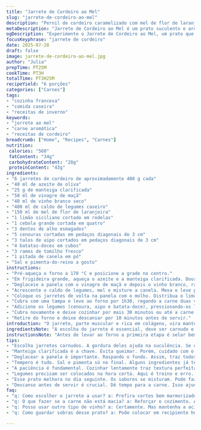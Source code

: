 ```yaml
---
title: "Jarrete de Cordeiro ao Mel"
slug: "jarrete-de-cordeiro-ao-mel"
description: "Pernil de cordeiro caramelizado com mel de flor de laranjeira, cozido lentamente com vinho branco seco, caldo de legumes e uma mistura de legumes rústicos. A carne fica macia e suculenta, com um toque cítrico de limão siciliano e um aroma suave de tomilho fresco. Essa versão usa menos vinagre e acrescenta um toque de canela na cocção, além do toque de manteiga clarificada para dourar os pedaços, intensificando o sabor final."
metaDescription: "Jarrete de Cordeiro ao Mel é um prato suculento e aromático, feito com carne macia e legumes rústicos. Ideal para um jantar especial."
ogDescription: "Experimente o Jarrete de Cordeiro ao Mel, um prato que combina sabores incríveis. Carne macia com um toque cítrico e doce. Acompanhe com legumes."
focusKeyphrase: "jarrete de cordeiro"
date: 2025-07-28
draft: false
image: jarrete-de-cordeiro-ao-mel.jpg
author: "Julia"
prepTime: PT25M
cookTime: PT3H
totalTime: PT3H25M
recipeYield: "6 porções"
categories: ["Carnes"]
tags:
- "cozinha francesa"
- "comida caseira"
- "receitas de inverno"
keywords:
- "jorrete ao mel"
- "carne aromática"
- "receitas de cordeiro"
breadcrumb: ["Home", "Recipes", "Carnes"]
nutrition: 
 calories: "560"
 fatContent: "34g"
 carbohydrateContent: "28g"
 proteinContent: "43g"
ingredients:
- "6 jarretes de cordeiro de aproximadamente 400 g cada"
- "40 ml de azeite de oliva"
- "25 g de manteiga clarificada"
- "50 ml de vinagre de maçã"
- "40 ml de vinho branco seco"
- "400 ml de caldo de legumes caseiro"
- "150 ml de mel de flor de laranjeira"
- "1 limão siciliano cortado em rodelas"
- "1 cebola grande cortada em quatro"
- "3 dentes de alho esmagados"
- "5 cenouras cortadas em pedaços diagonais de 3 cm"
- "3 talos de aipo cortados em pedaços diagonais de 3 cm"
- "4 batatas-doces em cubos"
- "3 ramos de tomilho fresco"
- "1 pitada de canela em pó"
- "Sal e pimenta-do-reino a gosto"
instructions:
- "Pré-aqueça o forno a 170 °C e posicione a grade no centro."
- "Em frigideira grande, aqueça o azeite e a manteiga clarificada. Doure os jarretes por todos os lados, temperados com sal e pimenta, até ficarem com crosta marrom. Reserve."
- "Deglaceie a panela com o vinagre de maçã e depois o vinho branco, raspando o fundo para soltar os resíduos. Deixe reduzir até cerca da metade."
- "Acrescente o caldo de legumes, mel e misture a canela. Mexa e leve para ferver lentamente. Ajuste o sal e a pimenta."
- "Coloque os jarretes de volta na panela com o molho. Distribua o limão, cebola, alho e tomilho ao redor."
- "Cubra com uma tampa e leve ao forno por 1h30, regando a carne duas vezes durante o cozimento."
- "Adicione os legumes (cenoura, aipo e batata-doce), pressionando-os levemente no líquido. Asse por mais 1h, descoberto para caramelizar levemente."
- "Cubra novamente e deixe cozinhar por mais 30 minutos ou até a carne se soltar facilmente do osso e os legumes ficarem macios."
- "Retire do forno e deixe descansar por 10 minutos antes de servir."
introduction: "O jarrete, parte muscular e rica em colágeno, vira manteiga na boca quando cozido lento. Não é enrolado, nem corrido. A ideia é paciência, calmaria. O mel aqui não é só doce qualquer, é mel de flor de laranjeira, que traz perfume e leveza. O toque ácido vem do vinagre de maçã — suave, não agride — e do limão siciliano, não laranja. Dá frescor e corta o doce do mel. Tem tanto aroma na panela que você se perde no cheiro. Mistura canela tímida, para aquecer, sem invadir. Cozinhar devagar entre vapor e forno, mexe, rega, repete. É comida que abraça, que dá conforto. Respeita o calendário do cozimento e a paciência, porque carne macia não tem pressa. No final, o líquido vira calda aveludada, puxadinha para untar a colher. Acompanhado pela raiz doce da batata-doce e crocância puxada da cenoura e aipo. Essência antiga de panela de ferro, que traduz a simplicidade do bom sabor. Um prato sem frescura, feito para aquecer alma e barriga junto."
ingredientsNote: "A escolha do jarrete é essencial, deve ser carnudo e com boa presença de gordura para não ressecar. A manteiga clarificada substitui a tradicional para evitar que queime rápido, mantendo a dorure. O vinagre de maçã casa melhor no paladar brasileiro, mais suave que o xerez. O mel de flor de laranjeira substitui o mel de sarraceno, trazendo aroma cítrico, mas sem perder a doçura forte que ajuda na caramelização. A adição da canela vai dar um fundo quente e quase imperceptível, que conversa com a laranja e o limão siciliano substituindo a tradicional laranja. O caldo é de legumes para manter leveza e agradar mais paladares. Os legumes escolhidos combinam diversidade de textura e cor: cenoura, aipo e batata-doce ampliam a paleta de sabores, visual e nutrientes. O tomilho é frescor aromático que não pesa na receita. É prudente ajustar o sal no final para não passar do ponto, já que alguns itens já trazem sabor."
instructionsNote: "Antes de levar ao forno a primeira etapa é selar bem os jarretes, condição sine qua non para manter suculência e sabor. Deglacear a panela evita perder as partículas saborosas grudadas no fundo e ajuda a incorporar sabores do vinagre e vinho, que vão suavizar a carne. A redução do líquido é importante para obter um molho mais concentrado. A cocção lenta e com tampa no começo mantém calor e umidade, depois destampar para ganhar cor e caramelização, um jogo de tempos e temperaturas para equilibrar sabor e textura. As adições de legumes são graduais: legumes duros primeiro para não passar do ponto, depois os mais delicados. Regar a carne durante o cozimento distribui sabor e mantém maciez. O descanso pós-forno permite que fibras se acomodem, garantindo carne desmanchando. Um prato que exige atenção e paciência, mas que recompensa cada etapa cumprida."
tips:
- "Escolha jarretes carnudos. A gordura deles ajuda na suculência. Se o jarrete não for bom, resultado na mesa não é bom. Tem que dorar bem. Isso realça o sabor."
- "Manteiga clarificada é a chave. Evita queimar. Porém, cuidado com o fogo. Use temperatura média, para não fritar. Sela a carne e traz crocância."
- "Deglacear a panela é importante. Raspando o fundo. Assim, traz todos os sabores para o molho. Use vinagre, depois o vinho. Reduza e incorpore os sabores."
- "Tempero é tudo. Sal e pimenta só no final. Alguns ingredientes já têm sabor forte. Ajustar no final dá melhor controle e evita que comida fique salgada."
- "A paciência é fundamental. Cozinhar lentamente traz textura perfeita. Não tenha pressa. Rega a carne durante o cozimento e depois destapa para caramelizar."
- "Legumes precisam ser colocados na hora certa. Aqui é treino e erro. Primeiro os mais duros, depois os moles. Isso garante que tudo cozinhe bem, sem desmanchar."
- "Esse prato melhora no dia seguinte. Os sabores se misturam. Pode fazer e deixar marinando na geladeira. Resultado final vale a espera. Requinte caseiro."
- "Descanso antes de servir é crucial. Dê tempo para a carne. Isso ajuda fibras se acomodarem. Assim ela fica mais macia. Garantindo um resultado excelente."
faq:
- "q: Como escolher o jarrete a usar? a: Prefira cortes bem marmorizados. Marcação de gordura é essencial. Não compre jarrete seco. Fica sem sabor."
- "q: O que fazer se a carne não está macia? a: Reforçar o cozimento. Às vezes é questão de tempo. Controle a temperatura. Mantém tudo úmido."
- "q: Posso usar outro tipo de vinho? a: Certamente. Mas mantenha a acidez. Vinhos brancos suaves funcionam. Mesmo se diferente, adapte a receita."
- "q: Como guardar sobras desse prato? a: Pode colocar em recipiente hermético. Frigorífico até três dias. Também é bom congelar, conservando sabor."

---
```

